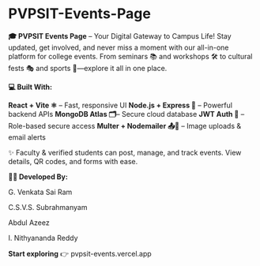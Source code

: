 # PVPSIT-Events-Page
**🎓 PVPSIT Events Page** – Your Digital Gateway to Campus Life! Stay updated, get involved, and never miss a moment with our all-in-one platform for college events. From seminars 📚 and workshops 🛠️ to cultural fests 🎭 and sports 🏅—explore it all in one place.

**💻 Built With:**

**React + Vite ⚛️** – Fast, responsive UI
**Node.js + Express 🚀** – Powerful backend APIs
**MongoDB Atlas 🗂️**– Secure cloud database
**JWT Auth 🔐** – Role-based secure access
**Multer + Nodemailer 📤📧** – Image uploads & email alerts

✨ Faculty & verified students can post, manage, and track events. View details, QR codes, and forms with ease.

**👨‍💻 Developed By:**

G. Venkata Sai Ram

C.S.V.S. Subrahmanyam

Abdul Azeez

I. Nithyananda Reddy


**Start exploring** 👉 pvpsit-events.vercel.app
